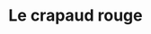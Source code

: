 ---
title: "Le crapaud rouge"
description: "Ce restaurant à la bonne franquette est le spot idéal pour manger des moules frites ! Ça fait un moment que je n'y suis pas allé mais dans mon souvenirs c'était incroyable, la vue mer offre un magnifique coucher de soleil !"
lat: 48.669231
lon: -2.862032
address: "28 Rue du Port Goret, 22410 Tréveneuc"
website: "https://lecrapaudrouge.com"
tags: "restaurant fruits-de-mer vue-mer"
---